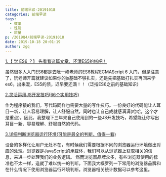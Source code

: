 ```yaml
---
title: 前端早读-20191018
categories: 前端早读
tags:
  - 效率
  - 性能
  - 质量
p: /2019Q4/前端早读-20191018
date: 2019-10-18 20:01:19
author: zgq
---
```

[1.【 学 ES6 ？】 先看看这篇文章，还清ES5的帐吧！](https://juejin.im/post/5d8acce86fb9a04dfa0956d0?utm_source=gold_browser_extension)

虽然很多人入门ES6都是去阮一峰老师的ES6教程ECMAScript 6 入门，但是注意了，阮老师开篇就建议如果你的js基础不够扎实，还是先把基础打扎实再回来学es6。出来混，ES5的债，迟早要还滴！！（泛指ES6之前的基础知识）

[2.灵活运用JS开发技巧(66个实用技巧)](https://segmentfault.com/a/1190000020749133)

作为程序猿的我们，写代码同样也需要大量的写作技巧。一份良好的代码能让人耳目一新，让人容易理解，让人舒服自然，同时也让自己成就感满满(哈哈，这个才是重点)。因此，我整理下三年来自己使用到的一些JS开发技巧，希望能让你写出耳目一新、容易理解、舒服自然的代码。

[3.详细判断浏览器运行环境(可能是最全的判断，值得一看)](https://segmentfault.com/a/1190000020716933)

设备的多样化让用户无处不在，有时候我们需要根据不同的浏览器运行环境做出对应的处理。浏览器是JavaScript的承载体，我们可以从浏览器上获取相关的信息，来进一步处理我们的业务逻辑。
然而浏览器品牌众多，有些浏览器使用的标准也不太一样，造就了难以统一的判断。下面我大概罗列一下常用的浏览器品牌和在什么情况下使用浏览器运行环境判断。浏览器相关统计数据可以参考这里。
